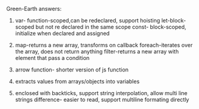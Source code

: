 Green-Earth
answers:

1. var- function-scoped,can be redeclared, support hoisting let-block-scoped but not re declared in the same scope const- block-scoped, initialize when declared and assigned

2. map-returns a new array, transforms on callback foreach-iterates over the array, does not return anything filter-returns a new array with element that pass a condition

3. arrow function- shorter version of js function

4. extracts values from arrays/objects into variables

5. enclosed with backticks, support string interpolation, allow multi line strings difference- easier to read, support multiline formating directly
